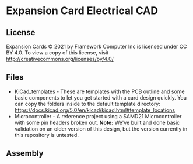 # Expansion Card Electrical CAD

## License

Expansion Cards © 2021 by Framework Computer Inc is licensed under CC BY 4.0.
To view a copy of this license, visit http://creativecommons.org/licenses/by/4.0/

## Files

 - KiCad_templates - These are templates with the PCB outline and some basic components
   to let you get started with a card design quickly.  You can copy the folders inside to
   the default template directory: https://docs.kicad.org/5.0/en/kicad/kicad.html#template_locations
 - Microcontroller - A reference project using a SAMD21 Microcontroller with some pin
   headers broken out.  **Note:** We've built and done basic validation on an older version
   of this design, but the version currently in this repository is untested.
   
## Assembly

